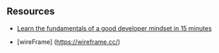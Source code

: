 ## Resources
- [Learn the fundamentals of a good developer mindset in 15 minutes
  ](https://www.freecodecamp.org/news/learn-the-fundamentals-of-a-good-developer-mindset-in-15-minutes-81321ab8a682/)

- [wireFrame] (https://wireframe.cc/)